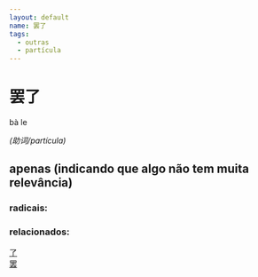 ```yaml
--- 
layout: default
name: 罢了 
tags: 
  - outras
  - partícula
--- 
```

# 罢了 
bà le  
 
*(助词/partícula)*  
## apenas (indicando que algo não tem muita relevância) 
### radicais: 
### relacionados: 
[了](/zhengshidu/hsk1/了)  
[罢](/zhengshidu/outras/罢)  
